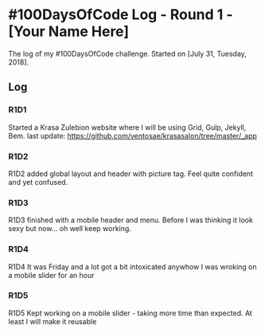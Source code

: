 # #100DaysOfCode Log - Round 1 - [Your Name Here]

The log of my #100DaysOfCode challenge. Started on [July 31, Tuesday, 2018].

## Log

### R1D1 
Started a Krasa Zulebion website where I will be using Grid, Gulp, Jekyll, Bem. last update: https://github.com/ventosae/krasasalon/tree/master/_app 

### R1D2
R1D2 added global layout and header with picture tag. Feel quite confident and yet confused. 

### R1D3
R1D3 finished with a mobile header and menu. Before I was thinking it look sexy but now... oh well keep working. 

### R1D4
R1D4 It was Friday and a lot got a bit intoxicated anywhow I was wroking on a mobile slider for an hour

### R1D5
R1D5 Kept working on a mobile slider - taking more time than expected. At least I will make it reusable
